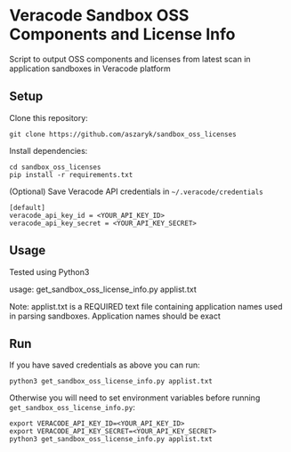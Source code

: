 # Veracode Sandbox OSS Components and License Info

Script to output OSS components and licenses from latest scan in application sandboxes in Veracode platform

## Setup

Clone this repository:

    git clone https://github.com/aszaryk/sandbox_oss_licenses

Install dependencies:

    cd sandbox_oss_licenses
    pip install -r requirements.txt

(Optional) Save Veracode API credentials in `~/.veracode/credentials`

    [default]
    veracode_api_key_id = <YOUR_API_KEY_ID>
    veracode_api_key_secret = <YOUR_API_KEY_SECRET>

## Usage

Tested using Python3 

usage: get_sandbox_oss_license_info.py applist.txt

Note: applist.txt is a REQUIRED text file containing application names used in parsing sandboxes. Application names should be exact

## Run

If you have saved credentials as above you can run:

    python3 get_sandbox_oss_license_info.py applist.txt
    
Otherwise you will need to set environment variables before running `get_sandbox_oss_license_info.py`:

    export VERACODE_API_KEY_ID=<YOUR_API_KEY_ID>
    export VERACODE_API_KEY_SECRET=<YOUR_API_KEY_SECRET>
    python3 get_sandbox_oss_license_info.py applist.txt
